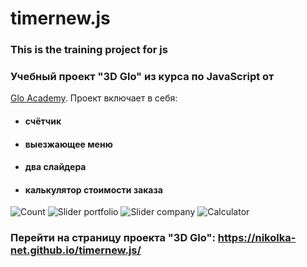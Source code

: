 # timernew.js
### This is the training project for js
### Учебный проект "3D Glo" из курса по JavaScript от
[Glo Academy](https://vk.com/glo_academy). Проект включает в себя:
- #### счётчик
- #### выезжающее меню
- #### два слайдера
- #### калькулятор стоимости заказа
![Count](https://monosnap.com/image/EJp1FtwcXoPwcfahcxfJcQ1jUh2jU4)
![Slider portfolio](https://monosnap.com/image/pg3U2X11BAPiXo2dvGrxlN2aGP3GMH)
![Slider company](https://monosnap.com/image/DtiQJyVSqzBXzOa9QIjL9qO2RKGEAR)
![Calculator](https://monosnap.com/image/Xz358Vc7lGmz9AYKm71KrD8se9sf1R)

### Перейти на страницу проекта "3D Glo":  https://nikolka-net.github.io/timernew.js/
